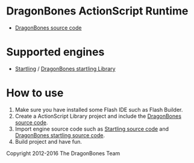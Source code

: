 DragonBones ActionScript Runtime
=========================
* [DragonBones source code][10]

# Supported engines
* [Startling][2] / [DragonBones startling Library][11]

# How to use
1. Make sure you have installed some Flash IDE such as Flash Builder.
2. Create a ActionScript Library project and include the [DragonBones source code][10].
3. Import engine source code such as [Startling source code][111] and [DragonBones startling source code][11].
4. Build project and have fun.

Copyright 2012-2016 The DragonBones Team

[1]: http://dragonbones.github.com/
[2]: http://gamua.com/starling/
[10]: ./DragonBones/
[11]: ./Starling/
[111]: https://github.com/Gamua/Starling-Framework/